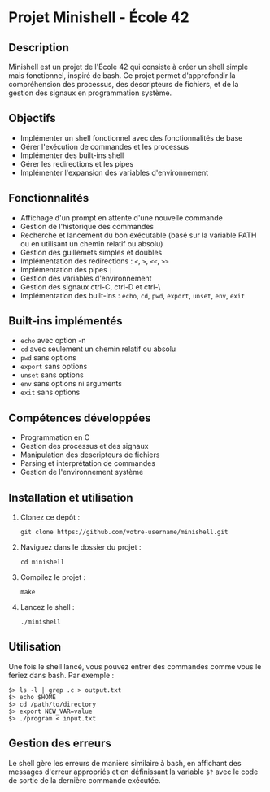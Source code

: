 # Projet Minishell - École 42

## Description
Minishell est un projet de l'École 42 qui consiste à créer un shell simple mais fonctionnel, inspiré de bash. Ce projet permet d'approfondir la compréhension des processus, des descripteurs de fichiers, et de la gestion des signaux en programmation système.

## Objectifs
- Implémenter un shell fonctionnel avec des fonctionnalités de base
- Gérer l'exécution de commandes et les processus
- Implémenter des built-ins shell
- Gérer les redirections et les pipes
- Implémenter l'expansion des variables d'environnement

## Fonctionnalités
- Affichage d'un prompt en attente d'une nouvelle commande
- Gestion de l'historique des commandes
- Recherche et lancement du bon exécutable (basé sur la variable PATH ou en utilisant un chemin relatif ou absolu)
- Gestion des guillemets simples et doubles
- Implémentation des redirections : `<`, `>`, `<<`, `>>`
- Implémentation des pipes `|`
- Gestion des variables d'environnement
- Gestion des signaux ctrl-C, ctrl-D et ctrl-\
- Implémentation des built-ins : `echo`, `cd`, `pwd`, `export`, `unset`, `env`, `exit`

## Built-ins implémentés
- `echo` avec option -n
- `cd` avec seulement un chemin relatif ou absolu
- `pwd` sans options
- `export` sans options
- `unset` sans options
- `env` sans options ni arguments
- `exit` sans options

## Compétences développées
- Programmation en C
- Gestion des processus et des signaux
- Manipulation des descripteurs de fichiers
- Parsing et interprétation de commandes
- Gestion de l'environnement système

## Installation et utilisation
1. Clonez ce dépôt :
   ```
   git clone https://github.com/votre-username/minishell.git
   ```
2. Naviguez dans le dossier du projet :
   ```
   cd minishell
   ```
3. Compilez le projet :
   ```
   make
   ```
4. Lancez le shell :
   ```
   ./minishell
   ```

## Utilisation
Une fois le shell lancé, vous pouvez entrer des commandes comme vous le feriez dans bash. Par exemple :
```
$> ls -l | grep .c > output.txt
$> echo $HOME
$> cd /path/to/directory
$> export NEW_VAR=value
$> ./program < input.txt
```

## Gestion des erreurs
Le shell gère les erreurs de manière similaire à bash, en affichant des messages d'erreur appropriés et en définissant la variable `$?` avec le code de sortie de la dernière commande exécutée.
